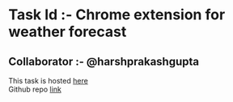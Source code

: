 Task Id :-  Chrome extension for weather forecast
=================================================
Collaborator :- @harshprakashgupta
----------------------------
This task is hosted [here](https://weather-forecast-chrome-extension.glitch.me)    
Github repo [link](https://github.com/AdarshNaidu/weather-forecast-chrome-extension.git)
